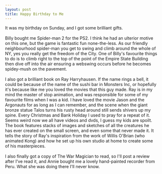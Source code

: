 ```yaml
--- 
layout: post
title: Happy Birthday to Me
---
```

It was my birthday on Sunday, and I got some brilliant gifts. <br /><br />Billy bought me Spider-man 2 for the PS2. I think he had an ulterior motive on this one, but the game is fantastic fun none-the-less. As our friendly neighbourhood spider-man you get to swing and climb around the whole of NY, yes you really get the freedom of the City. One of Billy's favourite things to do is to climb right to the top of the point of the Empire State Building then dive off into the air ensuring a webswing occurs before he becomes spidey-mush on the pavement. <br /><br />I also got a brilliant book on Ray Harryhausen. If the name rings a bell, it could be because of the name of the sushi bar in Monsters Inc, or hopefully it's because like me you loved the movies that this guy made. Ray is in my mind the master of stop animation, and was responsible for some of my favourite films when I was a kid. I have loved the movie Jason and the Argonauts for as long as I can remember, and the scene when the giant bronze statue Talos turns his rusty head around still sends shivers up my spine. Every Christmas and Bank Holiday I used to pray for a repeat of it. Seems weird now we all have videos and dvds, I guess my kids are spoilt. The book features stacks of images and sketches of all the creatures he has ever created on the small screen, and even some that never made it. It tells the story of Ray's inspiration from the work of Willis O'Brian (who animated Kong) and how he set up his own studio at home to create some of his masterpieces. <br /><br />I also finally got a copy of The War Magician to read, so I'll post a review after I've read it, and Annie bought me a lovely hand-painted recorder from Peru. What she was doing there I'll never know.
